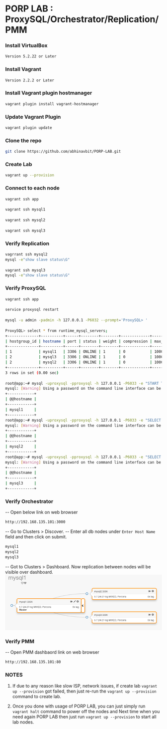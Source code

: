 # PORP LAB : ProxySQL/Orchestrator/Replication/PMM

### Install VirtualBox
```bash
Version 5.2.22 or Later 
```
### Install Vagrant
```bash
Version 2.2.2 or Later
```
### Install Vagrant plugin hostmanager
```bash
vagrant plugin install vagrant-hostmanager
```
### Update Vagrant Plugin
```bash
vagrant plugin update
```
### Clone the repo
```bash
git clone https://github.com/abhinavbit/PORP-LAB.git

```
### Create Lab
```bash
vagrant up --provision 
```
### Connect to each node
```bash
vagrant ssh app

vagrant ssh mysql1

vagrant ssh mysql2

vagrant ssh mysql3
```
### Verify Replication 
```bash
vagrrant ssh mysql2
mysql -e"show slave status\G"

vagrant ssh mysql3
mysql -e"show slave status\G"
```
### Verify ProxySQL 
```bash
vagrant ssh app

service proxysql restart 

mysql -u admin -padmin -h 127.0.0.1 -P6032 --prompt='ProxySQL> '

ProxySQL> select * from runtime_mysql_servers;
+--------------+----------+------+--------+--------+-------------+-----------------+---------------------+---------+----------------+---------+
| hostgroup_id | hostname | port | status | weight | compression | max_connections | max_replication_lag | use_ssl | max_latency_ms | comment |
+--------------+----------+------+--------+--------+-------------+-----------------+---------------------+---------+----------------+---------+
| 1            | mysql1   | 3306 | ONLINE | 1      | 0           | 1000            | 0                   | 0       | 0              |         |
| 2            | mysql3   | 3306 | ONLINE | 1      | 0           | 1000            | 0                   | 0       | 0              |         |
| 2            | mysql2   | 3306 | ONLINE | 1      | 0           | 1000            | 0                   | 0       | 0              |         |
+--------------+----------+------+--------+--------+-------------+-----------------+---------------------+---------+----------------+---------+
3 rows in set (0.00 sec)

root@app:~# mysql -uproxysql -pproxysql -h 127.0.0.1 -P6033 -e "START TRANSACTION; SELECT @@hostname; ROLLBACK;"
mysql: [Warning] Using a password on the command line interface can be insecure.
+------------+
| @@hostname |
+------------+
| mysql1     |
+------------+
root@app:~# mysql -uproxysql -pproxysql -h 127.0.0.1 -P6033 -e "SELECT @@hostname;"
mysql: [Warning] Using a password on the command line interface can be insecure.
+------------+
| @@hostname |
+------------+
| mysql2     |
+------------+
root@app:~# mysql -uproxysql -pproxysql -h 127.0.0.1 -P6033 -e "SELECT @@hostname;"
mysql: [Warning] Using a password on the command line interface can be insecure.
+------------+
| @@hostname |
+------------+
| mysql3     |
+------------+
```
### Verify Orchestrator 
-- Open below link on web browser 
```bash
http://192.168.135.101:3000
```
-- Go to Clusters > Discover. 
-- Enter all db nodes under `Enter Host Name` field and then click on submit.
```bash
mysql1
mysql2
mysql3
```
-- Got to Clusters > Dashboard. Now replication between nodes will be visible over dashboard.
![Orchestrator_Dashboard](https://github.com/abhinavbit/PORP-LAB/blob/master/Orchestrator_Dashboard.png)
### Verify PMM 
-- Open PMM dashbaord link on web browser
```bash
http://192.168.135.101:80
```
### NOTES 
1. If due to any reason like slow ISP, network issues, if create lab `vagrant up --provision` got failed, then just re-run the `vagrant up --provision` command to create lab.
 
2. Once you done with usage of PORP LAB, you can just simply run `vagrant halt` command to power off the nodes and Next time when you need again PORP LAB then just run `vagrant up --provision` to start all lab nodes.  
